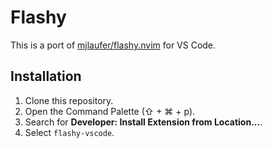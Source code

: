 # Flashy

This is a port of [mjlaufer/flashy.nvim](https://www.github.com/mjlaufer/flashy.nvim) for VS Code.

## Installation

1. Clone this repository.
2. Open the Command Palette (⇧ + ⌘ + p).
3. Search for **Developer: Install Extension from Location...**.
4. Select `flashy-vscode`.
